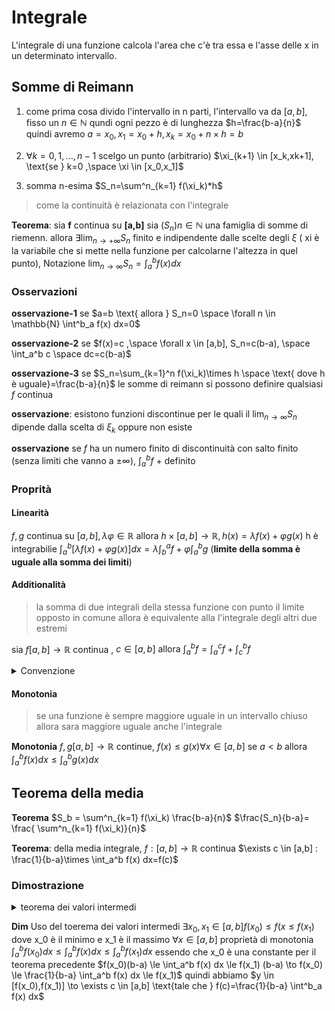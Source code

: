 # Integrale


L'integrale di una funzione calcola l'area che c'è tra essa e l'asse delle x in un determinato intervallo.


## Somme di Reimann
1. come prima cosa divido l'intervallo in n parti, l'intervallo va da $[a,b]$, fisso un $n \in \mathbb{N}$ qundi ogni pezzo è di lunghezza $h=\frac{b-a}{n}$ quindi avremo $a=x_0,x_1=x_0+h,x_k=x_0+n\times h=b$

2. $\forall k=0,1,...,n-1$ scelgo un punto (arbitrario) $\xi_{k+1} \in [x_k,xk+1], \text{se } k=0 ,\space \xi \in [x_0,x_1]$ 
3. somma n-esima $S_n=\sum^n_{k=1} f(\xi_k)*h$



> come la continuità è relazionata con l'integrale

**Teorema**: sia **f** continua su **[a,b]** sia $(S_n) n \in \mathbb{N}$ una famiglia di somme di riemenn. allora $\exists \displaystyle \lim_{n \rightarrow +\infty}  S_n$ finito e indipendente dalle scelte degli $\xi$ ( xi è la variabile che si mette nella funzione per calcolarne l'altezza in quel punto), Notazione $\displaystyle \lim_{n \rightarrow \infty} S_n= \int_{a}^b f(x) dx$


### Osservazioni 


**osservazione-1** se $a=b \text{ allora }  S_n=0 \space \forall n \in \mathbb{N} \int^b_a f(x) dx=0$

**osservazione-2** se $f(x)=c ,\space \forall x \in [a,b], S_n=c(b-a), \space \int_a^b c \space dc=c(b-a)$

**osservazione-3** se $S_n=\sum_{k=1}^n f(\xi_k)\times h \space \text{ dove h è uguale}=\frac{b-a}{n}$
 le somme di reimann si possono definire qualsiasi $f$ continua
 
**osservazione**: esistono funzioni discontinue per le quali il $\displaystyle \lim_{n \rightarrow \infty} S_n$ dipende dalla scelta di $\xi_k$ oppure non esiste

**osservazione** se $f$ ha un numero finito di discontinuità con salto finito (senza limiti che vanno a $\pm \infty$),  $\int_a^b f$ + definito

### Proprità

#### Linearità
 $f,g$ continua su $[a,b], \lambda \varphi \in \mathbb{R}$ allora $h\times[a,b]\to \mathbb{R}, h(x)=\lambda f(x)+ \varphi g(x)$ h è integrabilie $\int_a^b [\lambda f(x)+\varphi g(x)] dx = \lambda \int^a_b f + \varphi \int^b_a g$  (**limite della somma è uguale alla somma dei limiti**)

#### Additionalità

> la somma di due integrali della stessa funzione con punto il limite opposto in comune allora è equivalente alla l'integrale degli altri due estremi

sia $f [a,b] \to \mathbb{R}$ continua , $c \in [a,b] \text{ allora } \int_a^b f= \int_a^c f + \int^b_c f$ 


<details>
<summary>
Convenzione
</summary>

> semplicemente l'integrale delle parti dei punti invertiti è uguale all'integrale negato questo per come si calcola l'integrale

**convenzione**  $f :\mathbb{R} \to \mathbb{R}, a,b \in \mathbb{R} : a> b, \int_a^b f(x) dx = - \int^a_b f(x) dx$

Con la convenzione se $f:\mathbb{R} \to \mathbb{R}$ è continua $\forall a,b,c \in \mathbb{R}$ vale $\int^b_a f = \int^c_a f+ \int_c^b f$ anche se $a<b<c \text{ si inverte l'ultimo integrale}$

</details>

#### Monotonia

> se una funzione è sempre maggiore uguale in un intervallo chiuso allora sara maggiore uguale anche l'integrale

**Monotonia** $f,g [a,b] \to \mathbb{R}$ continue, $f(x)\le g(x) \forall x \in [a,b]$ se $a<b$ allora $\int^b_a f(x) dx \le \int^b_a g(x) dx$





## Teorema della media
**Teorema** $S_b = \sum^n_{k=1} f(\xi_k) \frac{b-a}{n}$ $\frac{S_n}{b-a}= \frac{ \sum^n_{k=1} f(\xi_k)}{n}$ 

**Teorema**: della media integrale,  $f:[a,b]\to \mathbb{R}$ continua $\exists c  \in [a,b] : \frac{1}{b-a}\times \int_a^b f(x) dx=f(c)$

### Dimostrazione

<details>
<summary>
teorema dei valori intermedi 
</summary>

**teorema (valori intermedi)**: $f:[a,b] \to \mathbb{R}$ continua siano $x_0,x_1 \in [a,b] : f(x_0) < f(x_1) \text{ allora } \forall y  \in [f(x_0),f(x_1)]  \text{ allora } \exists c \in [a,b] \text{tale che } f(x) = c$

</details>


**Dim** Uso del toerema dei valori intermedi  $\exists x_0 ,x_1 \in [a,b] f(x_0) \le f(x \le f(x_1) \text{ dove x_0 è il minimo e x_1 è il massimo } \forall x \in [a,b]$ proprietà di monotonia  $\int^b_a f(x_0) dx \le \int_a^b f(x) dx \le \int_a^b f(x_1) dx$  essendo che x_0 è una  constante  per il teorema precedente $f(x_0)(b-a)  \le \int_a^b f(x) dx  \le f(x_1) (b-a) \to  f(x_0) \le \frac{1}{b-a} \int_a^b f(x)  dx \le f(x_1)$ quindi abbiamo $y \in [f(x_0),f(x_1)] \to \exists c \in [a,b] \text{tale che } f(c)=\frac{1}{b-a} \int^b_a f(x) dx$      
